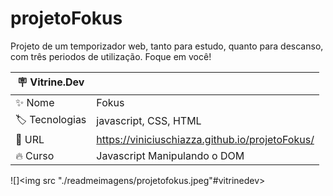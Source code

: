 # projetoFokus

Projeto de um temporizador web, tanto para estudo, quanto para descanso, com três periodos de utilização. Foque em você!

| :placard: Vitrine.Dev |     |
| -------------  | --- |
| :sparkles: Nome        | Fokus
| :label: Tecnologias | javascript, CSS, HTML
| :rocket: URL         | https://viniciuschiazza.github.io/projetoFokus/
| :fire: Curso         | Javascript Manipulando o DOM

<!-- Inserir imagem com a #vitrinedev ao final do link -->
![]<img src "./readmeimagens/projetofokus.jpeg"#vitrinedev>

